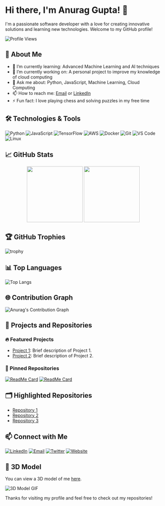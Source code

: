 # Hi there, I'm Anurag Gupta! 👋

I'm a passionate software developer with a love for creating innovative solutions and learning new technologies. Welcome to my GitHub profile!

![Profile Views](https://komarev.com/ghpvc/?username=ANURAG-GUPTA-lab&color=blue)

## 🚀 About Me

- 🌱 I’m currently learning: Advanced Machine Learning and AI techniques
- 🔭 I’m currently working on: A personal project to improve my knowledge of cloud computing
- 💬 Ask me about: Python, JavaScript, Machine Learning, Cloud Computing
- 📫 How to reach me: [Email](mailto:your-email@example.com) or [LinkedIn](https://www.linkedin.com/in/anurag-gupta/)
- ⚡ Fun fact: I love playing chess and solving puzzles in my free time

## 🛠️ Technologies & Tools

![Python](https://img.shields.io/badge/-Python-3776AB?style=flat&logo=python&logoColor=white)
![JavaScript](https://img.shields.io/badge/-JavaScript-F7DF1E?style=flat&logo=javascript&logoColor=black)
![TensorFlow](https://img.shields.io/badge/-TensorFlow-FF6F00?style=flat&logo=tensorflow&logoColor=white)
![AWS](https://img.shields.io/badge/-AWS-232F3E?style=flat&logo=amazon-aws&logoColor=white)
![Docker](https://img.shields.io/badge/-Docker-2496ED?style=flat&logo=docker&logoColor=white)
![Git](https://img.shields.io/badge/-Git-F05032?style=flat&logo=git&logoColor=white)
![VS Code](https://img.shields.io/badge/-VS%20Code-007ACC?style=flat&logo=visual-studio-code&logoColor=white)
![Linux](https://img.shields.io/badge/-Linux-FCC624?style=flat&logo=linux&logoColor=black)

## 📈 GitHub Stats

<div align="center">
  <img height="180em" src="https://github-readme-stats.vercel.app/api?username=ANURAG-GUPTA-lab&show_icons=true&theme=radical&count_private=true" />
  <img height="180em" src="https://github-readme-streak-stats.herokuapp.com/?user=ANURAG-GUPTA-lab&theme=radical" />
</div>

## 🏆 GitHub Trophies

![trophy](https://github-profile-trophy.vercel.app/?username=ANURAG-GUPTA-lab&theme=onedark&row=1&column=6)

## 📊 Top Languages

![Top Langs](https://github-readme-stats.vercel.app/api/top-langs/?username=ANURAG-GUPTA-lab&layout=compact&theme=radical&langs_count=8)

## 🌐 Contribution Graph

![Anurag's Contribution Graph](https://activity-graph.herokuapp.com/graph?username=ANURAG-GUPTA-lab&theme=rogue)

## 🎯 Projects and Repositories

### 🔥 Featured Projects
- [Project 1](https://github.com/ANURAG-GUPTA-lab/project1): Brief description of Project 1.
- [Project 2](https://github.com/ANURAG-GUPTA-lab/project2): Brief description of Project 2.

### 📌 Pinned Repositories
[![ReadMe Card](https://github-readme-stats.vercel.app/api/pin/?username=ANURAG-GUPTA-lab&repo=repo1&theme=radical)](https://github.com/ANURAG-GUPTA-lab/repo1)
[![ReadMe Card](https://github-readme-stats.vercel.app/api/pin/?username=ANURAG-GUPTA-lab&repo=repo2&theme=radical)](https://github.com/ANURAG-GUPTA-lab/repo2)

## 🗂️ Highlighted Repositories

- [Repository 1](https://github.com/ANURAG-GUPTA-lab/repository1)
- [Repository 2](https://github.com/ANURAG-GUPTA-lab/repository2)
- [Repository 3](https://github.com/ANURAG-GUPTA-lab/repository3)

## 📫 Connect with Me

[![LinkedIn](https://img.shields.io/badge/-LinkedIn-0077B5?style=flat&logo=linkedin&logoColor=white)](https://www.linkedin.com/in/anurag-gupta/)
[![Email](https://img.shields.io/badge/-Email-D14836?style=flat&logo=gmail&logoColor=white)](mailto:your-email@example.com)
[![Twitter](https://img.shields.io/badge/-Twitter-1DA1F2?style=flat&logo=twitter&logoColor=white)](https://twitter.com/your-twitter-handle)
[![Website](https://img.shields.io/badge/-Website-000000?style=flat&logo=google-chrome&logoColor=white)](https://your-website.com)

## 🎨 3D Model

You can view a 3D model of me [here](https://example.com/3d-model).

![3D Model GIF](https://example.com/3d-model.gif)

Thanks for visiting my profile and feel free to check out my repositories!
